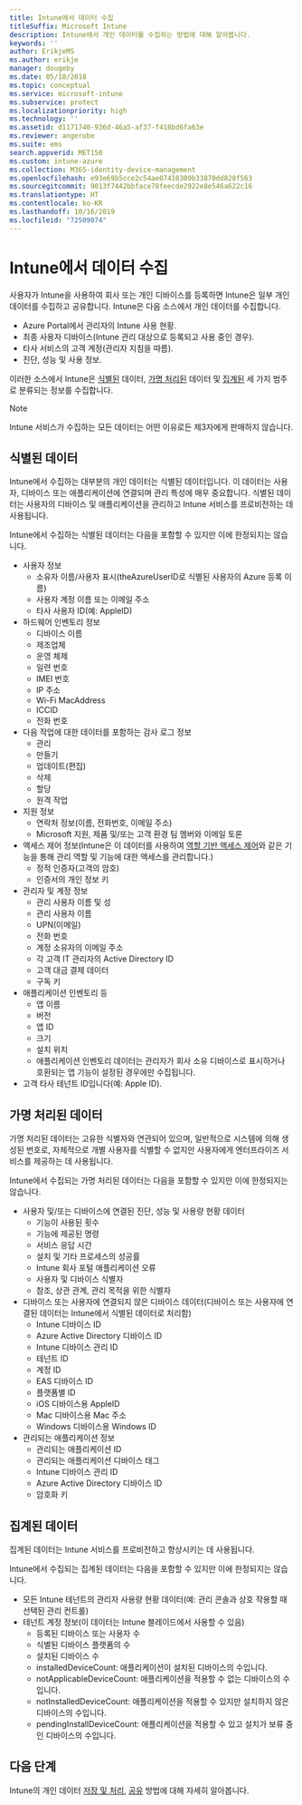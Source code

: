 ```yaml
---
title: Intune에서 데이터 수집
titleSuffix: Microsoft Intune
description: Intune에서 개인 데이터를 수집하는 방법에 대해 알아봅니다.
keywords: ''
author: ErikjeMS
ms.author: erikje
manager: dougeby
ms.date: 05/18/2018
ms.topic: conceptual
ms.service: microsoft-intune
ms.subservice: protect
ms.localizationpriority: high
ms.technology: ''
ms.assetid: d1171740-936d-46a5-af37-f418bd6fa63e
ms.reviewer: angerobe
ms.suite: ems
search.appverid: MET150
ms.custom: intune-azure
ms.collection: M365-identity-device-management
ms.openlocfilehash: e93e69b5cce2c54ae07410309b33870dd828f563
ms.sourcegitcommit: 9013f7442bbface78feecde2922e8e546a622c16
ms.translationtype: HT
ms.contentlocale: ko-KR
ms.lasthandoff: 10/16/2019
ms.locfileid: "72509074"
---
```

# <a name="data-collection-in-intune"></a>Intune에서 데이터 수집

사용자가 Intune을 사용하여 회사 또는 개인 디바이스를 등록하면 Intune은 일부 개인 데이터를 수집하고 공유합니다. Intune은 다음 소스에서 개인 데이터를 수집합니다.

- Azure Portal에서 관리자의 Intune 사용 현황.
- 최종 사용자 디바이스(Intune 관리 대상으로 등록되고 사용 중인 경우).
- 타사 서비스의 고객 계정(관리자 지침을 따름).
- 진단, 성능 및 사용 정보.

이러한 소스에서 Intune은 [식별된](#identified-data) 데이터, [가명 처리된](#pseudonymized-data) 데이터 및 [집계된](#aggregated-data) 세 가지 범주로 분류되는 정보를 수집합니다.

> [!NOTE]
> Intune 서비스가 수집하는 모든 데이터는 어떤 이유로든 제3자에게 판매하지 않습니다.

## <a name="identified-data"></a>식별된 데이터

Intune에서 수집하는 대부분의 개인 데이터는 식별된 데이터입니다. 이 데이터는 사용자, 디바이스 또는 애플리케이션에 연결되며 관리 특성에 매우 중요합니다. 식별된 데이터는 사용자의 디바이스 및 애플리케이션을 관리하고 Intune 서비스를 프로비전하는 데 사용됩니다.

Intune에서 수집하는 식별된 데이터는 다음을 포함할 수 있지만 이에 한정되지는 않습니다. 

- 사용자 정보
  - 소유자 이름/사용자 표시(theAzureUserID로 식별된 사용자의 Azure 등록 이름)
  - 사용자 계정 이름 또는 이메일 주소
  - 타사 사용자 ID(예: AppleID)
- 하드웨어 인벤토리 정보
  - 디바이스 이름
  - 제조업체
  - 운영 체제
  - 일련 번호
  - IMEI 번호
  - IP 주소
  - Wi-Fi MacAddress
  - ICCID
  - 전화 번호
- 다음 작업에 대한 데이터를 포함하는 감사 로그 정보
  - 관리
  - 만들기
  - 업데이트(편집)
  - 삭제
  - 할당
  - 원격 작업
- 지원 정보
  - 연락처 정보(이름, 전화번호, 이메일 주소)
  - Microsoft 지원, 제품 및/또는 고객 환경 팀 멤버와 이메일 토론
- 액세스 제어 정보(Intune은 이 데이터를 사용하여 [역할 기반 액세스 제어](../fundamentals/role-based-access-control.md)와 같은 기능을 통해 관리 역할 및 기능에 대한 액세스를 관리합니다.)
  - 정적 인증자(고객의 암호)
  - 인증서의 개인 정보 키 
- 관리자 및 계정 정보
  - 관리 사용자 이름 및 성
  - 관리 사용자 이름
  - UPN(이메일)
  - 전화 번호
  - 계정 소유자의 이메일 주소
  - 각 고객 IT 관리자의 Active Directory ID
  - 고객 대금 결제 데이터
  - 구독 키
- 애플리케이션 인벤토리 등
  - 앱 이름
  - 버전
  - 앱 ID
  - 크기
  - 설치 위치
  - 애플리케이션 인벤토리 데이터는 관리자가 회사 소유 디바이스로 표시하거나 호환되는 앱 기능이 설정된 경우에만 수집됩니다.  
- 고객 타사 테넌트 ID입니다(예: Apple ID). 

## <a name="pseudonymized-data"></a>가명 처리된 데이터

가명 처리된 데이터는 고유한 식별자와 연관되어 있으며, 일반적으로 시스템에 의해 생성된 번호로, 자체적으로 개별 사용자를 식별할 수 없지만 사용자에게 엔터프라이즈 서비스를 제공하는 데 사용됩니다. 

Intune에서 수집되는 가명 처리된 데이터는 다음을 포함할 수 있지만 이에 한정되지는 않습니다. 

- 사용자 및/또는 디바이스에 연결된 진단, 성능 및 사용량 현황 데이터
  - 기능이 사용된 횟수
  - 기능에 제공된 명령
  - 서비스 응답 시간
  - 설치 및 기타 프로세스의 성공률
  - Intune 회사 포털 애플리케이션 오류
  - 사용자 및 디바이스 식별자
  - 참조, 상관 관계, 관리 목적을 위한 식별자 
- 디바이스 또는 사용자에 연결되지 않은 디바이스 데이터(디바이스 또는 사용자에 연결된 데이터는 Intune에서 식별된 데이터로 처리함)
  - Intune 디바이스 ID
  - Azure Active Directory 디바이스 ID
  - Intune 디바이스 관리 ID
  - 테넌트 ID
  - 계정 ID
  - EAS 디바이스 ID
  - 플랫폼별 ID
  - iOS 디바이스용 AppleID
  - Mac 디바이스용 Mac 주소
  - Windows 디바이스용 Windows ID
- 관리되는 애플리케이션 정보
  - 관리되는 애플리케이션 ID
  - 관리되는 애플리케이션 디바이스 태그
  - Intune 디바이스 관리 ID
  - Azure Active Directory 디바이스 ID
  - 암호화 키

## <a name="aggregated-data"></a>집계된 데이터

집계된 데이터는 Intune 서비스를 프로비전하고 향상시키는 데 사용됩니다. 

Intune에서 수집되는 집계된 데이터는 다음을 포함할 수 있지만 이에 한정되지는 않습니다. 

- 모든 Intune 테넌트의 관리자 사용량 현황 데이터(예: 관리 콘솔과 상호 작용할 때 선택된 관리 컨트롤)
- 테넌트 계정 정보(이 데이터는 Intune 블레이드에서 사용할 수 있음)
  - 등록된 디바이스 또는 사용자 수
  - 식별된 디바이스 플랫폼의 수  
  - 설치된 디바이스 수
  - installedDeviceCount: 애플리케이션이 설치된 디바이스의 수입니다.
  - notApplicableDeviceCount: 애플리케이션을 적용할 수 없는 디바이스의 수입니다.
  - notInstalledDeviceCount: 애플리케이션을 적용할 수 있지만 설치하지 않은 디바이스의 수입니다.
  - pendingInstallDeviceCount: 애플리케이션을 적용할 수 있고 설치가 보류 중인 디바이스의 수입니다.

## <a name="next-steps"></a>다음 단계

Intune의 개인 데이터 [저장 및 처리](privacy-data-store-process.md), [공유](privacy-data-secure-share.md) 방법에 대해 자세히 알아봅니다. 

